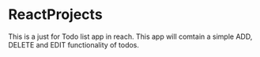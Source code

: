 # ReactProjects
This is a just for Todo list app in reach. This app will comtain a simple ADD, DELETE and EDIT functionality of todos.
